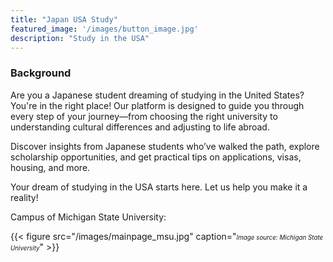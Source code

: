 ```yaml
---
title: "Japan USA Study"
featured_image: '/images/button_image.jpg'
description: "Study in the USA"
---
```


### Background

Are you a Japanese student dreaming of studying in the United States? You're in the right place! Our platform is designed to guide you through every step of your journey—from choosing the right university to understanding cultural differences and adjusting to life abroad.

Discover insights from Japanese students who’ve walked the path, explore scholarship opportunities, and get practical tips on applications, visas, housing, and more.

Your dream of studying in the USA starts here. Let us help you make it a reality!

Campus of Michigan State University:

{{< figure src="/images/mainpage_msu.jpg" caption="<span style='font-size: 0.7em;'><em>Image source: Michigan State University</em></span>" >}}

<div align="center">
  <script type='text/javascript' id='clustrmaps' src='//cdn.clustrmaps.com/map_v2.js?cl=ffffff&w=a&t=tt&d=Pg2LMyTQJxrAXWxFxy8Ai1MQI2bpe_MuhVjCpIxYCI0'></script>
</div>
